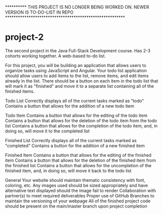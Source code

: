
********** THIS PROJECT IS NO LONGER BEING WORKED ON. NEWER VERSION IS TO-DO-LIST IN REPO ********************************************************





# project-2
The second project in the Java Full-Stack Development course. Has 2-3 cohorts working together. A web-based to-do list.

For this project, you will be building an application that allows users to organize tasks using JavaScript and Angular. Your todo list application should allow users to add items to the list, remove items, and edit items already in the list. There should be a button on each item in the todo list that will mark it as "finished" and move it to a separate list containing all of the finished items. 

Todo List
Correctly displays all of the current tasks marked as "todo"
Contains a button that allows for the addition of a new todo item

Todo Item
Contains a button that allows for the editing of the todo item
Contains a button that allows for the deletion of the todo item from the todo list
Contains a button that allows for the completion of the todo item, and, in doing so, will move it to the completed list

Finished List
Correctly displays all of the current tasks marked as "completed"
Contains a button for the addition of a new finished item

Finished Item
Contains a button that allows for the editing of the finished item
Contains a button that allows for the deletion of the finished item from the finished list
Contains a button that allows for the uncompletion of the finished item, and, in doing so, will move it back to the todo list

General
Your website should maintain thematic consistency with font, coloring, etc.
Any images used should be sized appropriately and have alternative text displayed should the image fail to render
Collaboration with partner(s) to meet required deliverables
Proper use of GitHub Branches to maintain the versioning of your webpage
All of the finished project code should be present on the main/master branch upon project completion
